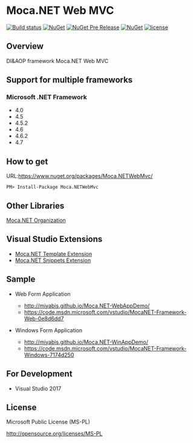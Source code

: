 # Moca.NET Web MVC

[![Build status](https://ci.appveyor.com/api/projects/status/gcjg06b7g0hs9p3d?svg=true)](https://ci.appveyor.com/project/miyabis/mocawebmvc)
[![NuGet](https://img.shields.io/nuget/v/Moca.NETWebMvc.svg)](https://www.nuget.org/packages/Moca.NETWebMvc/)
[![NuGet Pre Release](https://img.shields.io/nuget/vpre/Moca.NETWebMvc.svg)](https://www.nuget.org/packages/Moca.NETWebMvc/)
[![NuGet](https://img.shields.io/nuget/dt/Moca.NETWebMvc.svg)](https://www.nuget.org/packages/Moca.NETWebMvc/)
[![license](https://img.shields.io/badge/License-MS--PL-blue.svg)](https://opensource.org/licenses/MS-PL)

## Overview
DI&AOP framework Moca.NET Web MVC

## Support for multiple frameworks
### Microsoft .NET Framework
* 4.0
* 4.5
* 4.5.2
* 4.6
* 4.6.2
* 4.7

## How to get

URL:https://www.nuget.org/packages/Moca.NETWebMvc/
```
PM> Install-Package Moca.NETWebMvc
```

## Other Libraries

[Moca.NET Organization](https://github.com/mocanet)

## Visual Studio Extensions

* [Moca.NET Template Extension](https://marketplace.visualstudio.com/items?itemName=MiYABiS.MocaNETTemplate30)
* [Moca.NET Snippets Extension](https://marketplace.visualstudio.com/items?itemName=MiYABiS.MocaNETCodeSnippet)

## Sample

* Web Form Application  
  * http://miyabis.github.io/Moca.NET-WebAppDemo/  
  * https://code.msdn.microsoft.com/vstudio/MocaNET-Framework-Web-0e8d6dd7

* Windows Form Application  
  * http://miyabis.github.io/Moca.NET-WinAppDemo/  
  * https://code.msdn.microsoft.com/vstudio/MocaNET-Framework-Windows-7174d250

## For Development

* Visual Studio 2017

## License

Microsoft Public License (MS-PL)

http://opensource.org/licenses/MS-PL
